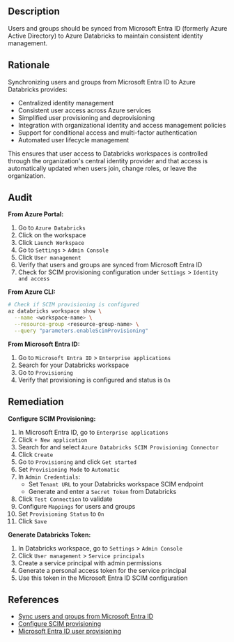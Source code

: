 ## Description

Users and groups should be synced from Microsoft Entra ID (formerly Azure Active Directory) to Azure Databricks to maintain consistent identity management.

## Rationale

Synchronizing users and groups from Microsoft Entra ID to Azure Databricks provides:
- Centralized identity management
- Consistent user access across Azure services
- Simplified user provisioning and deprovisioning
- Integration with organizational identity and access management policies
- Support for conditional access and multi-factor authentication
- Automated user lifecycle management

This ensures that user access to Databricks workspaces is controlled through the organization's central identity provider and that access is automatically updated when users join, change roles, or leave the organization.

## Audit

**From Azure Portal:**

1. Go to `Azure Databricks`
2. Click on the workspace
3. Click `Launch Workspace`
4. Go to `Settings` > `Admin Console`
5. Click `User management`
6. Verify that users and groups are synced from Microsoft Entra ID
7. Check for SCIM provisioning configuration under `Settings` > `Identity and access`

**From Azure CLI:**

```bash
# Check if SCIM provisioning is configured
az databricks workspace show \
  --name <workspace-name> \
  --resource-group <resource-group-name> \
  --query "parameters.enableScimProvisioning"
```

**From Microsoft Entra ID:**

1. Go to `Microsoft Entra ID` > `Enterprise applications`
2. Search for your Databricks workspace
3. Go to `Provisioning`
4. Verify that provisioning is configured and status is `On`

## Remediation

**Configure SCIM Provisioning:**

1. In Microsoft Entra ID, go to `Enterprise applications`
2. Click `+ New application`
3. Search for and select `Azure Databricks SCIM Provisioning Connector`
4. Click `Create`
5. Go to `Provisioning` and click `Get started`
6. Set `Provisioning Mode` to `Automatic`
7. In `Admin Credentials`:
   - Set `Tenant URL` to your Databricks workspace SCIM endpoint
   - Generate and enter a `Secret Token` from Databricks
8. Click `Test Connection` to validate
9. Configure `Mappings` for users and groups
10. Set `Provisioning Status` to `On`
11. Click `Save`

**Generate Databricks Token:**

1. In Databricks workspace, go to `Settings` > `Admin Console`
2. Click `User management` > `Service principals`
3. Create a service principal with admin permissions
4. Generate a personal access token for the service principal
5. Use this token in the Microsoft Entra ID SCIM configuration

## References

- [Sync users and groups from Microsoft Entra ID](https://docs.microsoft.com/en-us/azure/databricks/administration-guide/users-groups/scim/aad)
- [Configure SCIM provisioning](https://docs.microsoft.com/en-us/azure/databricks/administration-guide/users-groups/scim/)
- [Microsoft Entra ID user provisioning](https://docs.microsoft.com/en-us/azure/active-directory/app-provisioning/user-provisioning)

